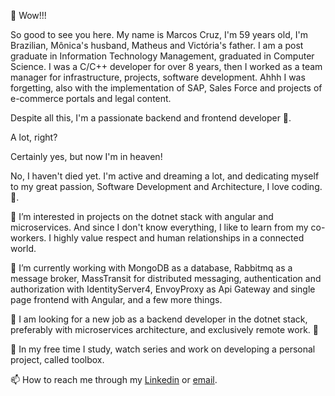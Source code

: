 👋 Wow!!!

So good to see you here. My name is Marcos Cruz, I'm 59 years old, I'm Brazilian, Mônica's husband, Matheus and Victória's father. I am a post graduate in Information Technology Management, graduated in Computer Science. I was a C/C++ developer for over 8 years, then I worked as a team manager for infrastructure, projects, software development. Ahhh I was forgetting, also with the implementation of SAP, Sales Force and projects of e-commerce portals and legal content.

Despite all this, I'm a passionate backend and frontend developer 💞️.

A lot, right?

Certainly yes, but now I'm in heaven!

No, I haven't died yet. I'm active and dreaming a lot, and dedicating myself to my great passion, Software Development and Architecture, I love coding.💞️.

👀 I’m interested in projects on the dotnet stack with angular and microservices. And since I don't know everything, I like to learn from my co-workers. I highly value respect and human relationships in a connected world.

🚧 I’m currently working with MongoDB as a database, Rabbitmq as a message broker, MassTransit for distributed messaging, authentication and authorization with IdentityServer4, EnvoyProxy as Api Gateway and single page frontend with Angular, and a few more things.

🎯 I am looking for a new job as a backend developer in the dotnet stack, preferably with microservices architecture, and exclusively remote work. 🤝

🌱 In my free time I study, watch series and work on developing a personal project, called toolbox.

📫 How to reach me through my [Linkedin](https://br.linkedin.com/in/cruzmarcos) or [email](marcoscruz@terra.com.br).

<!---
marcos-cruz/marcos-cruz is a ✨ special ✨ repository because its `README.md` (this file) appears on your GitHub profile.
You can click the Preview link to take a look at your changes.
--->
